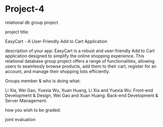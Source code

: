 # Project-4
relational db group project

project title:  

EasyCart - A User-Friendly Add to Cart Application

description of your app: 
EasyCart is a robust and user-friendly Add to Cart application designed to simplify the online shopping experience. This relational database group project offers a range of functionalities, allowing users to seamlessly browse products, add them to their cart, register for an account, and manage their shopping lists efficiently.

Groups member & who is doing what: 

Li Xia, Wei Gao, Yuexia Wu, Xuan Huang, Li Xia and Yuexia Wu: Front-end Development & Design, Wei Gao and Xuan Huang: Back-end Development & Server Management.   

how you wish to be graded: 

joint evaluation
